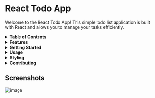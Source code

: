 # React Todo App

Welcome to the React Todo App! This simple todo list application is built with React and allows you to manage your tasks efficiently.

<details>
  <summary><strong>Table of Contents</strong></summary>
  
  - [Features](#features)
  - [Getting Started](#getting-started)
    - [Prerequisites](#prerequisites)
    - [Installation](#installation)
  - [Usage](#usage)
  - [Styling](#styling)
  - [Contributing](#contributing)
  - [Screenshots](#screenshots)
</details>

<details>
  <summary><strong>Features</strong></summary>
  
  - Add tasks to your todo list.
  - Mark tasks as completed.
  - Edit existing tasks.
  - Delete tasks you no longer need.
</details>

<details>
  <summary><strong>Getting Started</strong></summary>
  
  ### Prerequisites
  
  Make sure you have [Node.js](https://nodejs.org/) installed on your machine.

  ### Installation
  
  1. Clone the repository:
     ```bash
     git clone https://github.com/your-username/react-todo-app.git
     ```
  2. Navigate to the project directory:
     ```bash
     cd react-todo-app
     ```
  3. Install dependencies:
     ```bash
     npm install
     ```
</details>

<details>
  <summary><strong>Usage</strong></summary>
  
  1. Run the development server:
     ```bash
     npm start
     ```
  2. Open your browser and visit [http://localhost:3000](http://localhost:3000).
  3. Start managing your tasks with the React Todo App!
</details>

<details>
  <summary><strong>Styling</strong></summary>
  
  The application features a clean and stylish design. The main styles are defined in the `App.css` file. Feel free to customize the styles based on your preferences.
</details>

<details>
  <summary><strong>Contributing</strong></summary>
  
  Contributions are welcome! If you have any ideas for improvement or find any issues, please open an [issue](https://github.com/mahesh062003/To-do_list/issues) or submit a [pull request](https://github.com/mahesh062003/To-do_list/pulls).
</details>

## Screenshots


![image](https://github.com/mahesh062003/To-do-List-ReactApp/assets/92420298/5e490f30-ac6a-4ff6-8576-aafd46284560)


